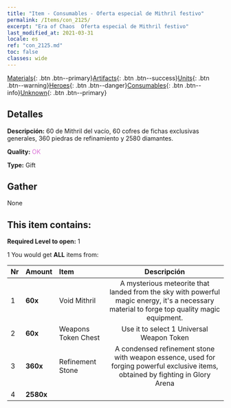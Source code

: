 ```yaml
---
title: "Item - Consumables - Oferta especial de Mithril festivo"
permalink: /Items/con_2125/
excerpt: "Era of Chaos  Oferta especial de Mithril festivo"
last_modified_at: 2021-03-31
locale: es
ref: "con_2125.md"
toc: false
classes: wide
---
```

 [Materials](/es/Items/){: .btn .btn--primary}[Artifacts](/es/Items/Artifacts/){: .btn .btn--success}[Units](/es/Items/Units/){: .btn .btn--warning}[Heroes](/es/Items/Heroes/){: .btn .btn--danger}[Consumables](/es/Items/Consumables/){: .btn .btn--info}[Unknown](/es/Items/Unknown/){: .btn .btn--primary}

## Detalles
 **Descripción:** 60 de Mithril del vacío, 60 cofres de fichas exclusivas generales, 360 piedras de refinamiento y 2580 diamantes.

 **Quality:** <span style="color: #DA70D6">OK</span>

 **Type:** Gift

## Gather

  None

## This item contains:

 **Required Level to open:** 1

 1 You would get **ALL** items  from:

  | Nr | Amount |     Item    | Descripción |
  |:---|:-------|:------------|:-----------:|
  | 1 |  **60x** | Void Mithril | A mysterious meteorite that landed from the sky with powerful magic energy, it's a necessary material to forge top quality magic equipment.  | 
  | 2 |  **60x** | Weapons Token Chest | Use it to select 1 Universal Weapon Token  | 
  | 3 |  **360x** | Refinement Stone | A condensed refinement stone with weapon essence, used for forging powerful exclusive items, obtained by fighting in Glory Arena  | 
  | 4 |  **2580x** | <i class="fas fa-gem"/> |  | 
